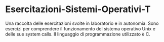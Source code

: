 # Esercitazioni-Sistemi-Operativi-T
Una raccolta delle esercitazioni svolte in laboratorio e in autonomia.
Sono esercizi per comprendere il funzionamento del sistema operativo Unix e delle sue system calls.
Il linguaggio di programmazione utilizzato è C.
